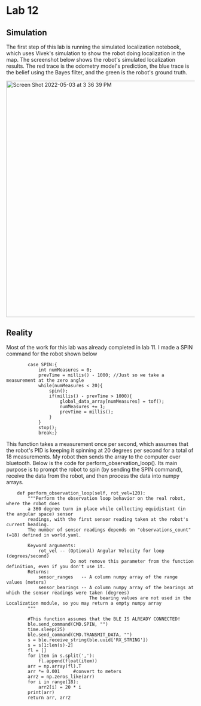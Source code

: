 # Lab 12

## Simulation
The first step of this lab is running the simulated localization notebook, which uses Vivek's simulation to show the robot doing localization in the map. 
The screenshot below shows the robot's simulated localization results. The red trace is the odometry model's prediction, the blue trace is the belief using the Bayes filter, and the green is the robot's ground truth. 

<img width="631" alt="Screen Shot 2022-05-03 at 3 36 39 PM" src="https://user-images.githubusercontent.com/71809396/168680471-5c9ebc90-1e50-4b04-b3ea-0daa3599f804.png">

## Reality

Most of the work for this lab was already completed in lab 11. I made a SPIN command for the robot shown below
```
        case SPIN:{
            int numMeasures = 0;
            prevTime = millis() - 1000; //Just so we take a measurement at the zero angle
            while(numMeasures < 20){
                spin();
                if(millis() - prevTime > 1000){
                    global_data_array[numMeasures] = tof();
                    numMeasures += 1;
                    prevTime = millis();
                }
            }
            stop();
            break;}
```
This function takes a measurement once per second, which assumes that the robot's PID is keeping it spinning at 20 degrees per second for a total of 18 measurements. My robot then sends the array to the computer over bluetooth. Below is the code for perform_observation_loop(). Its main purpose is to prompt the robot to spin (by sending the SPIN command), receive the data from the robot, and then process the data into numpy arrays. 
```
    def perform_observation_loop(self, rot_vel=120):
        """Perform the observation loop behavior on the real robot, where the robot does  
        a 360 degree turn in place while collecting equidistant (in the angular space) sensor
        readings, with the first sensor reading taken at the robot's current heading. 
        The number of sensor readings depends on "observations_count"(=18) defined in world.yaml.
        
        Keyword arguments:
            rot_vel -- (Optional) Angular Velocity for loop (degrees/second)
                        Do not remove this parameter from the function definition, even if you don't use it.
        Returns:
            sensor_ranges   -- A column numpy array of the range values (meters)
            sensor_bearings -- A column numpy array of the bearings at which the sensor readings were taken (degrees)
                               The bearing values are not used in the Localization module, so you may return a empty numpy array
        """
       
        #This function assumes that the BLE IS ALREADY CONNECTED! 
        ble.send_command(CMD.SPIN, "") 
        time.sleep(25)
        ble.send_command(CMD.TRANSMIT_DATA, "")
        s = ble.receive_string(ble.uuid['RX_STRING'])
        s = s[1:len(s)-2] 
        fl = []
        for item in s.split(','):
            fl.append(float(item))
        arr = np.array(fl).T
        arr *= 0.001     #convert to meters
        arr2 = np.zeros_like(arr)
        for i in range(18):
            arr2[i] = 20 * i
        print(arr)
        return arr, arr2
```
